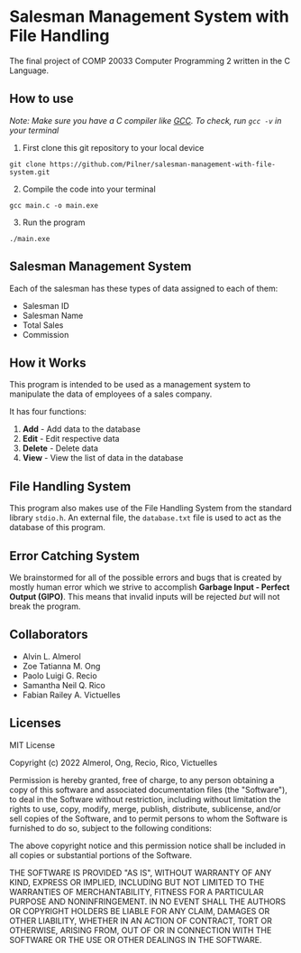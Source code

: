# Salesman Management System with File Handling

The final project of COMP 20033 Computer Programming 2 written in the C Language.



## How to use
*Note: Make sure you have a C compiler like [GCC](https://gcc.gnu.org/). To check, run `gcc -v` in your terminal*

1. First clone this git repository to your local device
```
git clone https://github.com/Pilner/salesman-management-with-file-system.git
```
2. Compile the code into your terminal
```
gcc main.c -o main.exe
```
3. Run the program
```
./main.exe
```



## Salesman Management System
Each of the salesman has these types of data assigned to each of them:
- Salesman ID
- Salesman Name
- Total Sales
- Commission



## How it Works
This program is intended to be used as a management system to manipulate the data of employees of a sales company.

It has four functions:
1. **Add** - Add data to the database
2. **Edit** - Edit respective data
3. **Delete** - Delete data
4. **View** - View the list of data in the database



## File Handling System
This program also makes use of the File Handling System from the standard library `stdio.h`. An external file, the `database.txt` file is used to act as the database of this program.



## Error Catching System
We brainstormed for all of the possible errors and bugs that is created by mostly human error which we strive to accomplish **Garbage Input - Perfect Output (GIPO)**. This means that invalid inputs will be rejected *but* will not break the program.



## Collaborators
- Alvin L. Almerol
- Zoe Tatianna M. Ong
- Paolo Luigi G. Recio
- Samantha Neil Q. Rico
- Fabian Railey A. Victuelles



## Licenses
MIT License

Copyright (c) 2022 Almerol, Ong, Recio, Rico, Victuelles

Permission is hereby granted, free of charge, to any person obtaining a copy
of this software and associated documentation files (the "Software"), to deal
in the Software without restriction, including without limitation the rights
to use, copy, modify, merge, publish, distribute, sublicense, and/or sell
copies of the Software, and to permit persons to whom the Software is
furnished to do so, subject to the following conditions:

The above copyright notice and this permission notice shall be included in all
copies or substantial portions of the Software.

THE SOFTWARE IS PROVIDED "AS IS", WITHOUT WARRANTY OF ANY KIND, EXPRESS OR
IMPLIED, INCLUDING BUT NOT LIMITED TO THE WARRANTIES OF MERCHANTABILITY,
FITNESS FOR A PARTICULAR PURPOSE AND NONINFRINGEMENT. IN NO EVENT SHALL THE
AUTHORS OR COPYRIGHT HOLDERS BE LIABLE FOR ANY CLAIM, DAMAGES OR OTHER
LIABILITY, WHETHER IN AN ACTION OF CONTRACT, TORT OR OTHERWISE, ARISING FROM,
OUT OF OR IN CONNECTION WITH THE SOFTWARE OR THE USE OR OTHER DEALINGS IN THE
SOFTWARE.